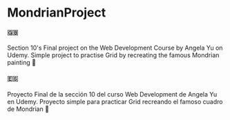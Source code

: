 # MondrianProject

#### :uk: 
Section 10's Final project on the Web Development Course by Angela Yu on Udemy.
Simple project to practise Grid by recreating the famous Mondrian painting :art:

#### :es:  
Proyecto Final de la sección 10 del curso Web Development de Angela Yu en Udemy. 
Proyecto simple para practicar Grid recreando el famoso cuadro de Mondrian :art:

